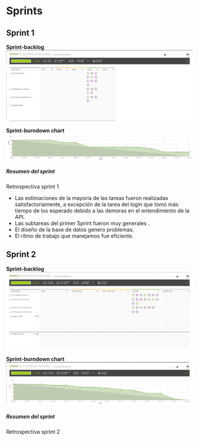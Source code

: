 # Sprints
## Sprint 1

**Sprint-backlog**\
![](/resources/md/sprint1.png)

**Sprint-burndown chart**\
![](/resources/md/backlog1.png)

##### Resumen del sprint

Retrospectiva sprint 1

* Las estimaciones de la mayoría de las tareas fueron realizadas satisfactoriamente, a excepción de la tarea del login que tomó más tiempo de los esperado debido a las demoras en el entendimiento de la API.
* Las subtareas del primer Sprint fueron muy generales . 
* El diseño de la base de datos genero problemas.
* El ritmo de trabajo que manejamos fue eficiente.


## Sprint 2

**Sprint-backlog**\
![](/resources/md/back2.PNG)

**Sprint-burndown chart**\
![](/resources/md/burn2.PNG)

##### Resumen del sprint

Retrospectiva sprint 2

